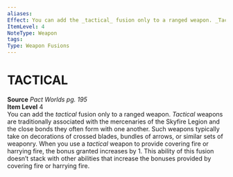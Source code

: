 ```yaml
---
aliases: 
Effect: You can add the _tactical_ fusion only to a ranged weapon. _Tactical_ weapons are traditionally associated with the mercenaries of the Skyfire Legion and the close bonds they often form with one another. Such weapons typically take on decorations of crossed blades, bundles of arrows, or similar sets of weaponry. When you use a _tactical_ weapon to provide covering fire or harrying fire, the bonus granted increases by 1. This ability of this fusion doesn’t stack with other abilities that increase the bonuses provided by covering fire or harrying fire.
ItemLevel: 4
NoteType: Weapon
tags: 
Type: Weapon Fusions
---
```

# TACTICAL
**Source** _Pact Worlds pg. 195_  
**Item Level** 4  
You can add the _tactical_ fusion only to a ranged weapon. _Tactical_ weapons are traditionally associated with the mercenaries of the Skyfire Legion and the close bonds they often form with one another. Such weapons typically take on decorations of crossed blades, bundles of arrows, or similar sets of weaponry. When you use a _tactical_ weapon to provide covering fire or harrying fire, the bonus granted increases by 1. This ability of this fusion doesn’t stack with other abilities that increase the bonuses provided by covering fire or harrying fire.